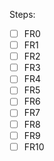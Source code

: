 Steps:
- [ ] FR0
- [ ] FR1
- [ ] FR2
- [ ] FR3
- [ ] FR4
- [ ] FR5
- [ ] FR6
- [ ] FR7
- [ ] FR8
- [ ] FR9
- [ ] FR10
